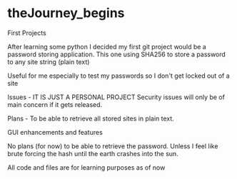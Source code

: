 # theJourney_begins
First Projects

After learning some python I decided my first git project would be a password storing
application.  This one using SHA256 to store a password to any site string (plain text)

Useful for me especially to test my passwords so I don't get locked out of a site

Issues - IT IS JUST A PERSONAL PROJECT
Security issues will only be of main concern if 
it gets released.

Plans - To be able to retrieve all stored sites in plain text.

GUI enhancements and features

No plans (for now) to be able to retrieve the password. Unless I feel like brute forcing the 
hash until the earth crashes into the sun.

All code and files are for learning purposes as of now 
